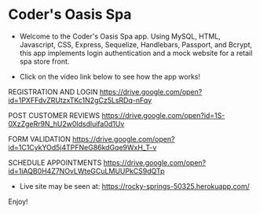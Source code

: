 # Coder's Oasis Spa

* Welcome to the Coder's Oasis Spa app. Using MySQL, HTML, Javascript, CSS, Express, Sequelize, Handlebars, Passport, and Bcrypt, this app implements login authentication and a mock website for a retail spa store front.

* Click on the video link below to see how the app works!


REGISTRATION AND LOGIN
https://drive.google.com/open?id=1PXFFdvZRUtzxTKc1N2gCz5LsRDq-nFqy


POST CUSTOMER REVIEWS
https://drive.google.com/open?id=1S-0XzZgeRr9N_hU2w0ldsdluifa0d1Uv


FORM VALIDATION
https://drive.google.com/open?id=1C1CykYOd5j4TPFNeG86kdGqe9WxH_T-v


SCHEDULE APPOINTMENTS
https://drive.google.com/open?id=1iAQB0H4Z7NOvLWteGCuLMUUPkCS9dQTp




* Live site may be seen at: https://rocky-springs-50325.herokuapp.com/

Enjoy!
